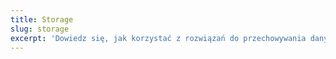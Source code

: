```yaml
---
title: Storage
slug: storage
excerpt: 'Dowiedz się, jak korzystać z rozwiązań do przechowywania danych'
---
```


